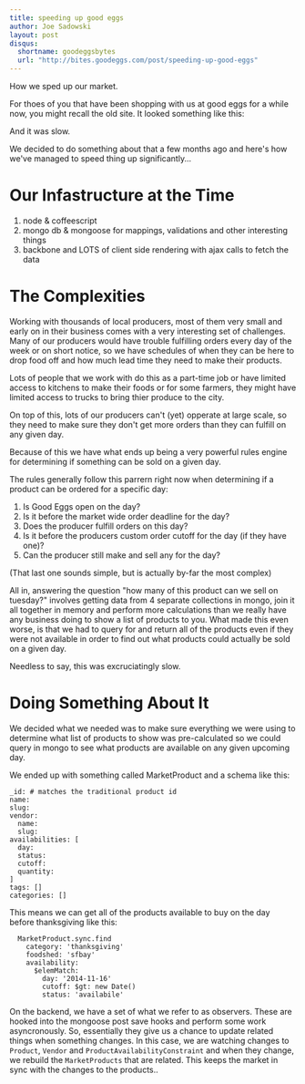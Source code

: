 ```yaml
---
title: speeding up good eggs
author: Joe Sadowski
layout: post
disqus:
  shortname: goodeggsbytes
  url: "http://bites.goodeggs.com/post/speeding-up-good-eggs"
---
```


How we sped up our market.

For thoes of you that have been shopping with us at good eggs for a while now, you might recall the old site. It looked something like this:


And it was slow.

We decided to do something about that a few months ago and here's how we've managed to speed thing up significantly...

# Our Infastructure at the Time

1) node & coffeescript
2) mongo db & mongoose for mappings, validations and other interesting things
3) backbone and LOTS of client side rendering with ajax calls to fetch the data


# The Complexities
Working with thousands of local producers, most of them very small and early on in their business comes with a very interesting set of challenges. Many of our producers would have trouble fulfilling orders every day of the week or on short notice, so we have schedules of when they can be here to drop food off and how much lead time they need to make their products.

Lots of people that we work with do this as a part-time job or have limited access to kitchens to make their foods or for some farmers, they might have limited access to trucks to bring thier produce to the city.

On top of this, lots of our producers can't (yet) opperate at large scale, so they need to make sure they don't get more orders than they can fulfill on any given day.

Because of this we have what ends up being a very powerful rules engine for determining if something can be sold on a given day.

The rules generally follow this parrern right now when determining if a product can be ordered for a specific day:

1) Is Good Eggs open on the day?
2) Is it before the market wide order deadline for the day?
3) Does the producer fulfill orders on this day?
4) Is it before the producers custom order cutoff for the day (if they have one)?
5) Can the producer still make and sell any for the day?

(That last one sounds simple, but is actually by-far the most complex)

All in, answering the question "how many of this product can we sell on tuesday?" involves getting data from 4 separate collections in mongo, join it all together in memory and perform more calculations than we really have any business doing to show a list of products to you. What made this even worse, is that we had to query for and return all of the products even if they were not available in order to find out what products could actually be sold on a given day.

Needless to say, this was excruciatingly slow.


# Doing Something About It

We decided what we needed was to make sure everything we were using to determine what list of products to show was pre-calculated so we could query in mongo to see what products are available on any given upcoming day.

We ended up with something called MarketProduct and a schema like this:

    _id: # matches the traditional product id
    name:
    slug:
    vendor:
      name:
      slug:
    availabilities: [
      day:
      status:
      cutoff:
      quantity:
    ]
    tags: []
    categories: []

This means we can get all of the products available to buy on the day before thanksgiving like this:

      MarketProduct.sync.find
        category: 'thanksgiving'
        foodshed: 'sfbay'
        availability:
          $elemMatch:
            day: '2014-11-16'
            cutoff: $gt: new Date()
            status: 'availabile'

On the backend, we have a set of what we refer to as observers. These are hooked into the mongoose post save hooks and perform some work asyncronously. So, essentially they give us a chance to update related things when something changes. In this case, we are watching changes to `Product`, `Vendor` and `ProductAvailabilityConstraint` and when they change, we rebuild the `MarketProducts` that are related. This keeps the market in sync with the changes to the products..